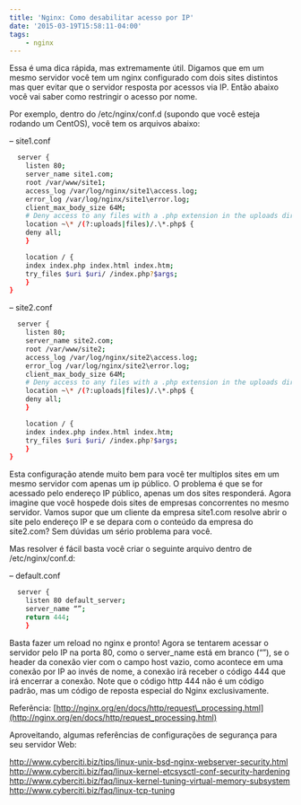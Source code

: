 ```yaml
---
title: 'Nginx: Como desabilitar acesso por IP'
date: '2015-03-19T15:58:11-04:00'
tags:
    - nginx
---
```


Essa é uma dica rápida, mas extremamente útil. Digamos que em um mesmo servidor você tem um nginx configurado com dois sites distintos mas quer evitar que o servidor resposta por acessos via IP. Então abaixo você vai saber como restringir o acesso por nome.

Por exemplo, dentro do /etc/nginx/conf.d (supondo que você esteja rodando um CentOS), você tem os arquivos abaixo:

– site1.conf

```bash
  server {  
    listen 80;  
    server_name site1.com;  
    root /var/www/site1;  
    access_log /var/log/nginx/site1\access.log;  
    error_log /var/log/nginx/site1\error.log;  
    client_max_body_size 64M;  
    # Deny access to any files with a .php extension in the uploads directory  
    location ~\* /(?:uploads|files)/.\*.php$ {  
    deny all;  
    }

    location / {  
    index index.php index.html index.htm;  
    try_files $uri $uri/ /index.php?$args;  
    }  
}
```


– site2.conf

```bash
  server {  
    listen 80;  
    server_name site2.com;  
    root /var/www/site2;  
    access_log /var/log/nginx/site2\access.log;  
    error_log /var/log/nginx/site2\error.log;  
    client_max_body_size 64M;  
    # Deny access to any files with a .php extension in the uploads directory  
    location ~\* /(?:uploads|files)/.\*.php$ {  
    deny all;  
    }

    location / {  
    index index.php index.html index.htm;  
    try_files $uri $uri/ /index.php?$args;  
    }  
}
```


Esta configuração atende muito bem para você ter multiplos sites em um mesmo servidor com apenas um ip público. O problema é que se for acessado pelo endereço IP público, apenas um dos sites responderá. Agora imagine que você hospede dois sites de empresas concorrentes no mesmo servidor. Vamos supor que um cliente da empresa site1.com resolve abrir o site pelo endereço IP e se depara com o conteúdo da empresa do site2.com? Sem dúvidas um sério problema para você.

Mas resolver é fácil basta você criar o seguinte arquivo dentro de /etc/nginx/conf.d:

– default.conf

```bash
  server {  
    listen 80 default_server;  
    server_name “”;  
    return 444;  
    }
```

Basta fazer um reload no nginx e pronto! Agora se tentarem acessar o servidor pelo IP na porta 80, como o server\_name está em branco (“”), se o header da conexão vier com o campo host vazio, como acontece em uma conexão por IP ao invés de nome, a conexão irá receber o código 444 que irá encerrar a conexão. Note que o código http 444 não é um código padrão, mas um código de reposta especial do Nginx exclusivamente.

Referência: [http://nginx.org/en/docs/http/request\_processing.html](http://nginx.org/en/docs/http/request_processing.html)

Aproveitando, algumas referências de configurações de segurança para seu servidor Web:

<http://www.cyberciti.biz/tips/linux-unix-bsd-nginx-webserver-security.html>  
<http://www.cyberciti.biz/faq/linux-kernel-etcsysctl-conf-security-hardening>  
<http://www.cyberciti.biz/faq/linux-kernel-tuning-virtual-memory-subsystem>  
<http://www.cyberciti.biz/faq/linux-tcp-tuning>
